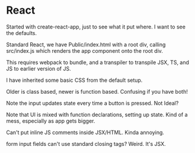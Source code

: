 # React

Started with create-react-app, just to see what it put where. I want to see the defaults. 

Standard React, we have Public/index.html with a root div, calling src/index.js which renders the app component onto the root div.

This requires webpack to bundle, and a transpiler to transpile JSX, TS, and JS to earlier version of JS. 

I have inherited some basic CSS from the default setup. 

Older is class based, newer is function based. Confusing if you have both! 

Note the input updates state every time a button is pressed. Not Ideal?

Note that UI is mixed with function declarations, setting up state. Kind of a mess, especially as app gets bigger. 

Can't put inline JS comments inside JSX/HTML. Kinda annoying. 

form input fields can't use standard closing tags? Weird. It's JSX.


